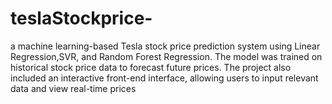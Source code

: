 # teslaStockprice-
a machine learning-based Tesla stock price prediction system using Linear Regression,SVR, and Random Forest Regression. The model was trained on historical stock price data to forecast future prices. The project also included an interactive front-end interface, allowing users to input relevant data and view real-time prices
